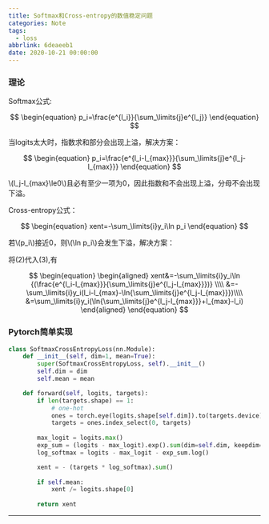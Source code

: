```yaml
---
title: Softmax和Cross-entropy的数值稳定问题
categories: Note
tags:
  - loss
abbrlink: 6deaeeb1
date: 2020-10-21 00:00:00
---
```

<script type="text/javascript" src="https://cdn.jsdelivr.net/npm/mathjax@3/es5/tex-svg.js?config=default"></script>
<script type="text/x-mathjax-config">
MathJax.Hub.Config({
  TeX: { equationNumbers: { autoNumber: "AMS" } },
  "HTML-CSS": { linebreaks: { automatic: true } },
         SVG: { linebreaks: { automatic: true } }
});
</script>
<p></p>
<!-- more -->

### 理论

Softmax公式:

$$
\begin{equation}
p_i=\frac{e^{l_i}}{\sum_\limits{j}e^{l_j}}
\end{equation}
$$

当logits太大时，指数求和部分会出现上溢，解决方案：

$$
\begin{equation}
p_i=\frac{e^{l_i-l_{max}}}{\sum_\limits{j}e^{l_j-l_{max}}}
\end{equation}
$$

\\(l_j-l_{max}\le0\\)且必有至少一项为0，因此指数和不会出现上溢，分母不会出现下溢。

Cross-entropy公式：

$$
\begin{equation}
xent=-\sum_\limits{i}y_i\ln p_i
\end{equation}
$$

若\\(p_i\\)接近0，则\\(\ln p_i\\)会发生下溢，解决方案：

将(2)代入(3),有

$$
\begin{equation}
\begin{aligned}
xent&=-\sum_\limits{i}y_i\ln {(\frac{e^{l_i-l_{max}}}{\sum_\limits{j}e^{l_j-l_{max}}})} \\\\
&=-\sum_\limits{i}y_i(l_i-l_{max}-\ln{\sum_\limits{j}e^{l_j-l_{max}}})\\\\
&=\sum_\limits{i}y_i(\ln{\sum_\limits{j}e^{l_j-l_{max}}}+l_{max}-l_i)
\end{aligned}
\end{equation}
$$

### Pytorch简单实现

```Python
class SoftmaxCrossEntropyLoss(nn.Module):
    def __init__(self, dim=1, mean=True):
        super(SoftmaxCrossEntropyLoss, self).__init__()
        self.dim = dim
        self.mean = mean

    def forward(self, logits, targets):
        if len(targets.shape) == 1:
            # one-hot
            ones = torch.eye(logits.shape[self.dim]).to(targets.device)
            targets = ones.index_select(0, targets)
        
        max_logit = logits.max()
        exp_sum = (logits - max_logit).exp().sum(dim=self.dim, keepdim=True)
        log_softmax = logits - max_logit - exp_sum.log()

        xent = - (targets * log_softmax).sum()
        
        if self.mean:
            xent /= logits.shape[0]
        
        return xent
```
---
